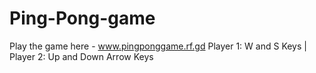 # Ping-Pong-game
Play the game here - www.pingponggame.rf.gd
Player 1: W and S Keys | Player 2: Up and Down Arrow Keys
